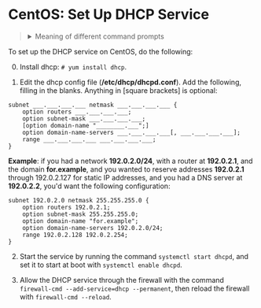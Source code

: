 # CentOS: Set Up DHCP Service

> <details>
> <summary>Meaning of different command prompts</summary>
> Unix/Linux: <code>$</code>: can be run as normal user<br>
> Unix/Linux: <code>#</code>: must be run as root (or with <code>sudo</code>)<br>
> Windows: <code>></code>: Command Prompt or PowerShell<br>
> Windows: <code>PS></code>: PowerShell only<br>
> Unix/Linux and Windows: <code>$/></code>,<code>#/></code>: Works in Windows and Unix/Linux.
> </details>

To set up the DHCP service on CentOS, do the following:

0. Install dhcp: `# yum install dhcp`.

1. Edit the dhcp config file (**/etc/dhcp/dhcpd.conf**). Add the following, filling in the blanks. Anything in [square brackets] is optional:

```
subnet ___.___.___.___ netmask ___.___.___.___ {
    option routers ___.___.___.___;
    option subnet-mask ___.___.___.___;
    [option domain-name "________.___";]
    option domain-name-servers ___.___.___.___[, ___.___.___.___];
    range ___.___.___.___ ___.___.___.___;
}
```

**Example**: if you had a network **192.0.2.0/24**, with a router at **192.0.2.1**, and the domain **for<nolink>.example**, and you wanted to reserve addresses **192.0.2.1** through 192.0.2.127 for static IP addresses, and you had a DNS server at **192.0.2.2**, you'd want the following configuration:

```
subnet 192.0.2.0 netmask 255.255.255.0 {
    option routers 192.0.2.1;
    option subnet-mask 255.255.255.0;
    option domain-name "for.example";
    option domain-name-servers 192.0.2.0/24;
    range 192.0.2.128 192.0.2.254;
}
```
2. Start the service by running the command `systemctl start dhcpd`, and set it to start at boot with `systemctl enable dhcpd`.

3. Allow the DHCP service through the firewall with the command `firewall-cmd --add-service=dhcp --permanent`, then reload the firewall with `firewall-cmd --reload`.

